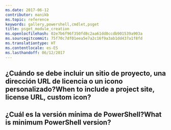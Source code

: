 ```yaml
---
ms.date: 2017-06-12
contributor: manikb
ms.topic: reference
keywords: gallery,powershell,cmdlet,psget
title: psget_module_creation
ms.openlocfilehash: 02e7b6f96f350fd8c2aa61dd8ccdb901539a903a
ms.sourcegitcommit: 75f70c7df01eea5e7a2c16f9a3ab1dd437a1f8fd
ms.translationtype: HT
ms.contentlocale: es-ES
ms.lasthandoff: 06/12/2017
---
```

## <a name="when-to-include-a-project-site-license-url-custom-icon"></a><span data-ttu-id="8917a-103">¿Cuándo se debe incluir un sitio de proyecto, una dirección URL de licencia o un icono personalizado?</span><span class="sxs-lookup"><span data-stu-id="8917a-103">When to include a project site, license URL, custom icon?</span></span>


## <a name="what-is-minimum-powershell-version"></a><span data-ttu-id="8917a-104">¿Cuál es la versión mínima de PowerShell?</span><span class="sxs-lookup"><span data-stu-id="8917a-104">What is minimum PowerShell version?</span></span>

